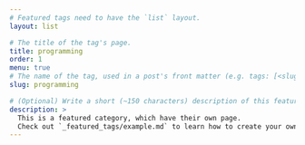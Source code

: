 ```yaml
---
# Featured tags need to have the `list` layout.
layout: list

# The title of the tag's page.
title: programming
order: 1
menu: true
# The name of the tag, used in a post's front matter (e.g. tags: [<slug>]).
slug: programming

# (Optional) Write a short (~150 characters) description of this featured tag.
description: >
  This is a featured category, which have their own page.
  Check out `_featured_tags/example.md` to learn how to create your own.
---
```

